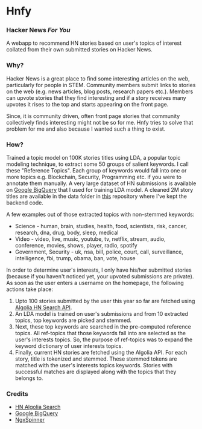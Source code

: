 # Hnfy

### Hacker News *For You*
A webapp to recommend HN stories based on user's topics of interest collated from their own submitted stories on Hacker News.

### Why?
Hacker News is a great place to find some interesting articles on the web, particularly for people in STEM. Community members submit links to stories on the web (e.g. news articles, blog posts, research papers etc.). Members can upvote stories that they find interesting and if a story receives many upvotes it rises to the top and starts appearing on the front page.

Since, it is community driven, often front page stories that community collectively finds interesting might not be so for me. Hnfy tries to solve that problem for me and also because I wanted such a thing to exist.

### How?
Trained a topic model on 100K stories titles using LDA, a popular topic modeling technique, to extract some 50 groups of salient keywords. I call these "Reference Topics". Each group of keywords would fall into one or more topics e.g. Blockchain, Security, Programming etc. if you were to annotate them manually. A very large dataset of HN submissions is available on [Google BigQuery](https://bigquery.cloud.google.com/dataset/bigquery-public-data:hacker_news) that I used for training LDA model. A cleaned 2M story titles are available in the data folder in [this](https://github.com/ivmarkp/hnx) repository where I've kept the backend code.

A few examples out of those extracted topics with non-stemmed keywords:

* Science - human, brain, studies, health, food, scientists, risk, cancer, research, dna, drug, body, sleep, medical
* Video - video, live, music, youtube, tv, netflix, stream, audio, conference, movies, shows, player, radio, spotify
* Government, Security - uk, nsa, bill, police, court, call, surveillance, intelligence, fbi, trump, obama, ban, vote, house

In order to determine user's interests, I only have his/her submitted stories (because if you haven't noticed yet, your upvoted submissions are private). As soon as the user enters a username on the homepage, the following actions take place:

1. Upto 100 stories submitted by the user this year so far are fetched using [Algolia HN Search API](https://hn.algolia.com/api).
2. An LDA model is trained on user's submissions and from 10 extracted topics, top keywords are picked and stemmed.
3. Next, these top keywords are searched in the pre-computed reference topics. All ref-topics that those keywords fall into are selected as the user's interests topics. So, the purpose of ref-topics was to expand the keyword dictionary of user interests topics.
4. Finally, current HN stories are fetched using the Algolia API. For each story, title is tokenized and stemmed. These stemmed tokens are matched with the user's interests topics keywords. Stories with successful matches are displayed along with the topics that they belongs to.

### Credits

* [HN Algolia Search](https://github.com/algolia/hn-search)
* [Google BigQuery](https://bigquery.cloud.google.com)
* [NgxSpinner](https://github.com/Napster2210/ngx-spinner)
